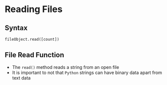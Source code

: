 # Reading Files

## Syntax

```python
fileObject.read([count])
```

## File Read Function

- The `read()` method reads a string from an open file
- It is important to not that `Python` strings can have binary data apart from text data